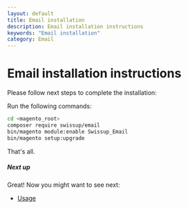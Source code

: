 ```yaml
---
layout: default
title: Email installation
description: Email installation instructions
keywords: "Email installation"
category: Email
---
```


# Email installation instructions

Please follow next steps to complete the installation:

Run the following commands:

```bash
cd <magento_root>
composer require swissup/email
bin/magento module:enable Swissup_Email
bin/magento setup:upgrade
```

That's all.

##### Next up

Great! Now you might want to see next:

- [Usage](/m2/email/usage/)
